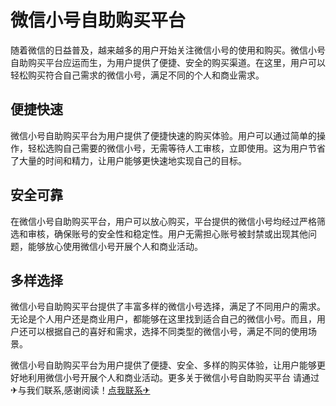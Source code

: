 # 微信小号自助购买平台

随着微信的日益普及，越来越多的用户开始关注微信小号的使用和购买。微信小号自助购买平台应运而生，为用户提供了便捷、安全的购买渠道。在这里，用户可以轻松购买符合自己需求的微信小号，满足不同的个人和商业需求。

## 便捷快速

微信小号自助购买平台为用户提供了便捷快速的购买体验。用户可以通过简单的操作，轻松选购自己需要的微信小号，无需等待人工审核，立即使用。这为用户节省了大量的时间和精力，让用户能够更快速地实现自己的目标。

## 安全可靠

在微信小号自助购买平台，用户可以放心购买，平台提供的微信小号均经过严格筛选和审核，确保账号的安全性和稳定性。用户无需担心账号被封禁或出现其他问题，能够放心使用微信小号开展个人和商业活动。

## 多样选择

微信小号自助购买平台提供了丰富多样的微信小号选择，满足了不同用户的需求。无论是个人用户还是商业用户，都能够在这里找到适合自己的微信小号。而且，用户还可以根据自己的喜好和需求，选择不同类型的微信小号，满足不同的使用场景。

微信小号自助购买平台为用户提供了便捷、安全、多样的购买体验，让用户能够更好地利用微信小号开展个人和商业活动。更多关于微信小号自助购买平台 请通过✈与我们联系,感谢阅读！[点我联系✈](https://img.G208.com)